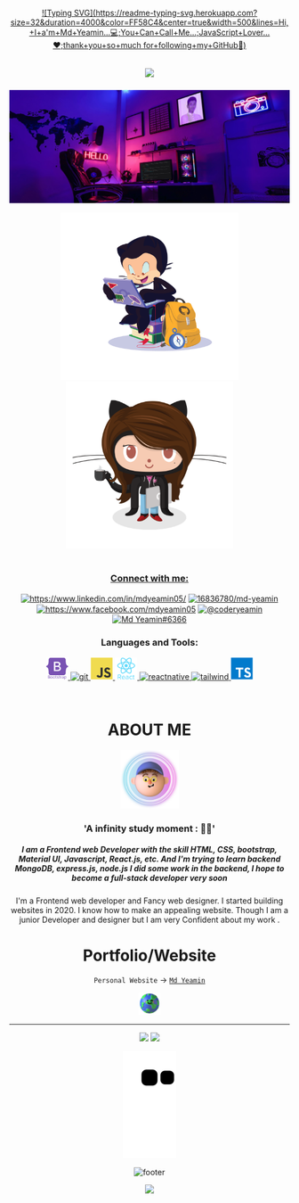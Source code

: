 
<!-- <h3 align="center">Hi , I'm Yeamin <img src="https://media.giphy.com/media/hvRJCLFzcasrR4ia7z/giphy.gif" width="35"></h3> -->
<div align="center">
<div align="center">

[![Typing SVG](https://readme-typing-svg.herokuapp.com?size=32&duration=4000&color=FF58C4&center=true&width=500&lines=Hi,+I+a'm+Md+Yeamin...💻;You+Can+Call+Me...;JavaScript+Lover...❤;thank+you+so+much for+following+my+GitHub🥰)](https://git.io/typing-svg)
  





<h2 align="center">
  <a href="https://github.com/mdyeamin"><img src="https://readme-typing-svg.herokuapp.com?lines=Web+developer+;API+developer;user+interface+(UI);user+experience+(UX);Competitive+Programmer;DS%20|%20Algorithms%20|%20OOP%20;Always%20learning%20new%20things&center=true&width=500&height=50"></a>
</h2>
</div>


<p align="left">
  <img alt="" style="{max-height: 0px}" src="srity/header.jpg">
</p>
<div align="center">
<!--- portfolio launch image --->
<a href="https://mdyeamin.netlify.app/">
  <img height="300" src="srity/coder_husbend.png"/>
  <img height="300" src="srity/coder_wife.png"/>
</div>
  
  
  

<br>

<!-- - 🌱 I’m currently learning **TS, react native, redux**

- 👨‍💻 All of my projects are available at [https://mdyeamin.netlify.app/](https://mdyeamin.netlify.app/)

- 📝 I regularly write articles on [https://stackoverflow.com/users/16836780/md-yeamin?tab=articles](https://stackoverflow.com/users/16836780/md-yeamin?tab=articles)

- 💬 Ask me about **react,TS,JS**

- 📄 Know about my experiences [https://drive.google.com/file/d/1VY0HU-u08JcHzFz_YsekAbUs4G3fW4Pc/view?usp=sharing](https://drive.google.com/file/d/1VY0HU-u08JcHzFz_YsekAbUs4G3fW4Pc/view?usp=sharing) -->

<h3 align="center">Connect with me:</h3>
<p align="center">
<a href="https://linkedin.com/in/https://www.linkedin.com/in/mdyeamin05/" target="blank"><img align="center" src="https://raw.githubusercontent.com/rahuldkjain/github-profile-readme-generator/master/src/images/icons/Social/linked-in-alt.svg" alt="https://www.linkedin.com/in/mdyeamin05/" height="30" width="40" /></a>
<a href="https://stackoverflow.com/users/16836780/md-yeamin" target="blank"><img align="center" src="https://raw.githubusercontent.com/rahuldkjain/github-profile-readme-generator/master/src/images/icons/Social/stack-overflow.svg" alt="16836780/md-yeamin" height="30" width="40" /></a>
<a href="https://fb.com/https://www.facebook.com/mdyeamin05" target="blank"><img align="center" src="https://raw.githubusercontent.com/rahuldkjain/github-profile-readme-generator/master/src/images/icons/Social/facebook.svg" alt="https://www.facebook.com/mdyeamin05" height="30" width="40" /></a>
<a href="https://medium.com/@coderyeamin" target="blank"><img align="center" src="https://raw.githubusercontent.com/rahuldkjain/github-profile-readme-generator/master/src/images/icons/Social/medium.svg" alt="@coderyeamin" height="30" width="40" /></a>
<a href="https://discord.gg/Md Yeamin#6366" target="blank"><img align="center" src="https://raw.githubusercontent.com/rahuldkjain/github-profile-readme-generator/master/src/images/icons/Social/discord.svg" alt="Md Yeamin#6366" height="30" width="40" /></a>
</p>

<h3 align="center">Languages and Tools:</h3>
<p align="center"> <a href="https://getbootstrap.com" target="_blank" rel="noreferrer"> <img src="https://raw.githubusercontent.com/devicons/devicon/master/icons/bootstrap/bootstrap-plain-wordmark.svg" alt="bootstrap" width="40" height="40"/> </a> <a href="https://git-scm.com/" target="_blank" rel="noreferrer"> <img src="https://www.vectorlogo.zone/logos/git-scm/git-scm-icon.svg" alt="git" width="40" height="40"/> </a> <a href="https://developer.mozilla.org/en-US/docs/Web/JavaScript" target="_blank" rel="noreferrer"> <img src="https://raw.githubusercontent.com/devicons/devicon/master/icons/javascript/javascript-original.svg" alt="javascript" width="40" height="40"/> </a> <a href="https://reactjs.org/" target="_blank" rel="noreferrer"> <img src="https://raw.githubusercontent.com/devicons/devicon/master/icons/react/react-original-wordmark.svg" alt="react" width="40" height="40"/> </a> <a href="https://reactnative.dev/" target="_blank" rel="noreferrer"> <img src="https://reactnative.dev/img/header_logo.svg" alt="reactnative" width="40" height="40"/> </a> <a href="https://tailwindcss.com/" target="_blank" rel="noreferrer"> <img src="https://www.vectorlogo.zone/logos/tailwindcss/tailwindcss-icon.svg" alt="tailwind" width="40" height="40"/> </a> <a href="https://www.typescriptlang.org/" target="_blank" rel="noreferrer"> <img src="https://raw.githubusercontent.com/devicons/devicon/master/icons/typescript/typescript-original.svg" alt="typescript" width="40" height="40"/> </a> </p>

<div align="center">
&nbsp;
<h1 align="center">
  ABOUT ME
</h1>
  
<img width="105" height="105" src="srity/boy.png" />

<h3>'A infinity study moment :  🎊💓'</h3>

<h5>  
I am a Frontend web Developer with the skill HTML, CSS, bootstrap, Material UI, Javascript, React.js, etc.
And I'm trying to learn backend MongoDB, express.js, node.js
I did some work in the backend,
I hope to become a full-stack developer very soon
</h5>
I'm a Frontend web developer and Fancy web designer. I started building websites in 2020. I know how to make an appealing website. Though I am a junior Developer and designer but I am very Confident about my work .
  

</div>
 <!--- Portfolio/Website --->  
  
<h1 align="center">
    Portfolio/Website
    </h2>
   
  `Personal Website` -> <a href="https://mdyeamin.netlify.app/" target="_blank">`Md Yeamin`</a>
  
  
   <!-- `Behance (Portfolio)` -> <a href="https://www.behance.net/ossamamehmood" target="_blank">`Md Yeamin`</a>
  
  `Linktree` -> <a href="https://linktr.ee/ossamamehmood" target="_blank">`Ossama Mehmood`</a> -->
  
  <!--- adding 3D earth icon to show some love for the environment 🌏 --->
  <div align="center">
<img height="40" src="srity/152370900-69dce999-2e00-4227-9547-917fa1a4b06e.png" />
  </div>

<hr>
<p align="center">
  <img width="400px" src="https://github-readme-stats.vercel.app/api?username=mdyeamin&count_private=true&show_icons=true&theme=material-palenight&hide_border=true&bg_color=1F222E" />
  <img width="400px" src="https://github-readme-streak-stats.herokuapp.com?user=mdyeamin&theme=material-palenight&hide_border=true&fire=C77800&ring=7C2AE8&background=1F222E" />
</p>
<div align="center"> <img src="https://raw.githubusercontent.com/muhiqsimui/muhiqsimui/output/github-contribution-grid-snake.svg" /></div>

<!--- building footer with spaceship question --->
![footer](https://user-images.githubusercontent.com/60597290/152518980-fa55fbc8-81fe-4bba-bf52-21320455e217.png)
<p align="center">
<img height="50" src="https://user-images.githubusercontent.com/60597290/152519754-992acfbc-39df-489d-a01a-72ea86a08996.png" />
</p>

